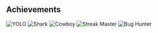 <div class="text-center bg-gray-900 text-white p-6 rounded-2xl">
  <h2 class="text-xl font-bold">Achievements</h2>
  <div class="flex justify-center gap-4 mt-4">
    <img src="yolo.png" alt="YOLO" class="w-16 h-16 rounded-full shadow-lg hover:scale-110 transition">
    <img src="shark.png" alt="Shark" class="w-16 h-16 rounded-full shadow-lg hover:scale-110 transition">
    <img src="cowboy.png" alt="Cowboy" class="w-16 h-16 rounded-full shadow-lg hover:scale-110 transition">
    <img src="streak.png" alt="Streak Master" class="w-16 h-16 rounded-full shadow-lg hover:scale-110 transition">
    <img src="bughunter.png" alt="Bug Hunter" class="w-16 h-16 rounded-full shadow-lg hover:scale-110 transition">
  </div>
</div>
